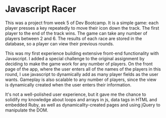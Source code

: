Javascript Racer
================
This was a project from week 5 of Dev Bootcamp. It is a simple game: each player presses a key repeatedly to move their icon down the track. The first player to the end of the track wins. The game can take any number of players between 2 and 6. The results of each race are stored in the database, so a player can view their previous rounds.

This was my first experience building extensive front-end functionality with Javascript. I added a special challenge to the original assignment by deciding to make the game work for any number of players. On the front page of the app, where the user enters all of the names of the players in this round, I use javascript to dynamically add as many player fields as the user wants. Gameplay is also scalable to any number of players, since the view is dynamically created when the user enters their information.

It's not a well-polished user experience, but it gave me the chance to solidify my knowledge about loops and arrays in js, data tags in HTML and embedded Ruby, as well as dynamicallty-created pages and using jQuery to manipulate the DOM. 
